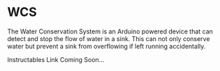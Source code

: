 # WCS

The Water Conservation System is an Arduino powered device that can detect and stop the flow of water in a sink. This can not only conserve water but prevent a sink from overflowing if left running accidentally.

Instructables Link Coming Soon...
